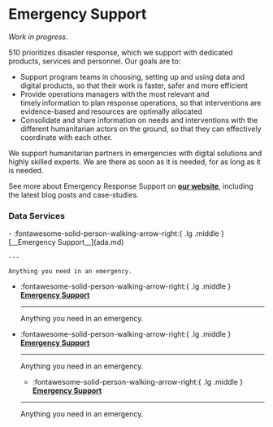 # Emergency Support

*Work in progress.*

510 prioritizes disaster response, which we support with dedicated products, services and personnel. Our goals are to:  

* Support program teams in choosing, setting up and using data and digital products, so that their work is faster, safer and more efficient
* Provide operations managers with the most relevant and timely information to plan response operations, so that interventions are evidence-based and resources are optimally allocated
* Consolidate and share information on needs and interventions with the different humanitarian actors on the ground, so that they can effectively coordinate with each other.

We support humanitarian partners in emergencies with digital solutions and highly skilled experts. We are there as soon as it is needed, for as long as it is needed. 

See more about Emergency Response Support on **[our website](https://510.global/emergency-support/)**, including the latest blog posts and case-studies.

### Data Services

<!-- markdownlint-disable -->
<div class="grid cards" markdown>
-   :fontawesome-solid-person-walking-arrow-right:{ .lg .middle } [__Emergency Support__](ada.md)

    ---

    Anything you need in an emergency.

-   :fontawesome-solid-person-walking-arrow-right:{ .lg .middle } [__Emergency Support__](gap_analysis.md)

    ---

    Anything you need in an emergency.

-   :fontawesome-solid-person-walking-arrow-right:{ .lg .middle } [__Emergency Support__](primary.md)

    ---

    Anything you need in an emergency.

    -   :fontawesome-solid-person-walking-arrow-right:{ .lg .middle } [__Emergency Support__](secondary.md)

    ---

    Anything you need in an emergency.

